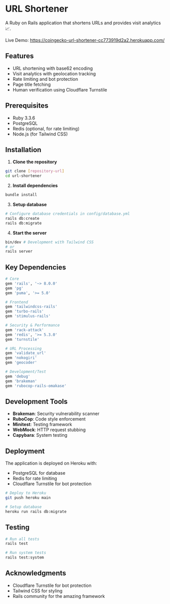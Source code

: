 

# URL Shortener

A Ruby on Rails application that shortens URLs and provides visit analytics📈.

Live Demo: https://coingecko-url-shortener-cc773919d2a2.herokuapp.com/

## Features
- URL shortening with base62 encoding
- Visit analytics with geolocation tracking
- Rate limiting and bot protection
- Page title fetching
- Human verification using Cloudflare Turnstile

## Prerequisites

- Ruby 3.3.6
- PostgreSQL
- Redis (optional, for rate limiting)
- Node.js (for Tailwind CSS)

## Installation

1. **Clone the repository**
```bash
git clone [repository-url]
cd url-shortener
```

2. **Install dependencies**
```bash
bundle install
```

3. **Setup database**
```bash
# Configure database credentials in config/database.yml
rails db:create
rails db:migrate
```

4. **Start the server**
```bash
bin/dev # Development with Tailwind CSS
# or
rails server
```

## Key Dependencies

```ruby
# Core
gem 'rails', '~> 8.0.0'
gem 'pg'
gem 'puma', '>= 5.0'

# Frontend
gem 'tailwindcss-rails'
gem 'turbo-rails'
gem 'stimulus-rails'

# Security & Performance
gem 'rack-attack'
gem 'redis', '>= 5.3.0'
gem 'turnstile'

# URL Processing
gem 'validate_url'
gem 'nokogiri'
gem 'geocoder'

# Development/Test
gem 'debug'
gem 'brakeman'
gem 'rubocop-rails-omakase'
```

## Development Tools

- **Brakeman**: Security vulnerability scanner
- **RuboCop**: Code style enforcement
- **Minitest**: Testing framework
- **WebMock**: HTTP request stubbing
- **Capybara**: System testing

## Deployment

The application is deployed on Heroku with:
- PostgreSQL for database
- Redis for rate limiting
- Cloudflare Turnstile for bot protection

```bash
# Deploy to Heroku
git push heroku main

# Setup database
heroku run rails db:migrate
```

## Testing

```bash
# Run all tests
rails test

# Run system tests
rails test:system
```

## Acknowledgments

- Cloudflare Turnstile for bot protection
- Tailwind CSS for styling
- Rails community for the amazing framework

